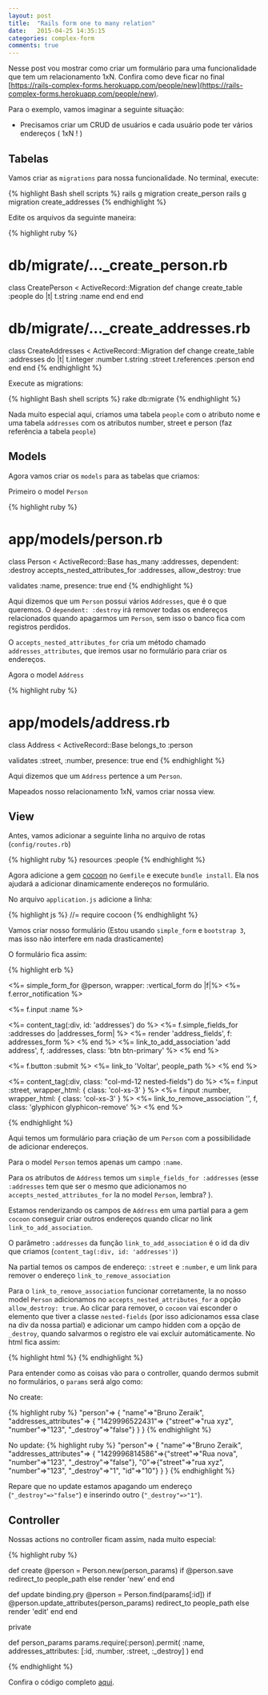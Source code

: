 ```yaml
---
layout: post
title:  "Rails form one to many relation"
date:   2015-04-25 14:35:15
categories: complex-form
comments: true
---
```


Nesse post vou mostrar como criar um formulário para uma funcionalidade que tem um relacionamento 1xN. Confira como deve ficar no final [https://rails-complex-forms.herokuapp.com/people/new](https://rails-complex-forms.herokuapp.com/people/new).

Para o exemplo, vamos imaginar a seguinte situação:

* Precisamos criar um CRUD de usuários e cada usuário pode ter vários endereços ( 1xN ! )

## Tabelas

Vamos criar as `migrations` para nossa funcionalidade. No terminal, execute:

{% highlight Bash shell scripts %}
rails g migration create_person
rails g migration create_addresses
{% endhighlight %}

Edite os arquivos da seguinte maneira:

{% highlight ruby %}
# db/migrate/..._create_person.rb
class CreatePerson < ActiveRecord::Migration
  def change
    create_table :people do |t|
      t.string :name
    end
  end
end

# db/migrate/..._create_addresses.rb
class CreateAddresses < ActiveRecord::Migration
  def change
    create_table :addresses do |t|
      t.integer :number
      t.string :street
      t.references :person
    end
  end
end
{% endhighlight %}

Execute as migrations:

{% highlight Bash shell scripts %}
rake db:migrate
{% endhighlight %}

Nada muito especial aqui, criamos uma tabela `people` com o atributo nome e uma tabela `addresses` com os atributos number, street e person (faz referência a tabela `people`)

## Models

Agora vamos criar os `models` para as tabelas que criamos:

Primeiro o model `Person`

{% highlight ruby %}
# app/models/person.rb
class Person < ActiveRecord::Base
  has_many :addresses, dependent: :destroy
  accepts_nested_attributes_for :addresses, allow_destroy: true

  validates :name, presence: true
end
{% endhighlight %}

Aqui dizemos que um `Person` possui vários `Addresses`, que é o que queremos.
O `dependent: :destroy` irá remover todas os endereços relacionados quando apagarmos um `Person`, sem isso o banco fica com registros perdidos.

O `accepts_nested_attributes_for` cria um método chamado `addresses_attributes`, que iremos usar no formulário para criar os endereços.

Agora o model `Address`

{% highlight ruby %}
# app/models/address.rb
class Address < ActiveRecord::Base
  belongs_to :person

  validates :street, :number, presence: true
end
{% endhighlight %}

Aqui dizemos que um `Address` pertence a um `Person`.

Mapeados nosso relacionamento 1xN, vamos criar nossa view.

## View

Antes, vamos adicionar a seguinte linha no arquivo de rotas (`config/routes.rb`)

{% highlight ruby %}
resources :people
{% endhighlight %}

Agora adicione a gem [cocoon](https://github.com/nathanvda/cocoon) no `Gemfile` e execute `bundle install`. Ela nos ajudará a adicionar dinamicamente endereços no formulário.

No arquivo `application.js` adicione a linha:

{% highlight js %}
//= require cocoon
{% endhighlight %}

Vamos criar nosso formulário (Estou usando `simple_form` e `bootstrap 3`, mas isso não interfere em nada drasticamente)

O formulário fica assim:

{% highlight erb %}
<!-- app/views/people/_form.html.erb-->
<%= simple_form_for @person, wrapper: :vertical_form do |f|%>
  <%= f.error_notification %>

  <%= f.input :name %>

  <%= content_tag(:div, id: 'addresses') do %>
    <%= f.simple_fields_for :addresses do |addresses_form| %>
      <%= render 'address_fields', f: addresses_form %>
    <% end %>
    <%= link_to_add_association 'add address', f, :addresses, class: 'btn btn-primary' %>
  <% end %>

  <%= f.button :submit %>
  <%= link_to 'Voltar', people_path %>
<% end %>

<!-- app/views/people/_address_fields.html.erb-->
<%= content_tag(:div, class: "col-md-12 nested-fields") do %>
  <%= f.input :street, wrapper_html: { class: 'col-xs-3' }  %>
  <%= f.input :number, wrapper_html: { class: 'col-xs-3' } %>
  <%= link_to_remove_association '', f, class: 'glyphicon glyphicon-remove' %>
<% end %>

{% endhighlight %}

Aqui temos um formulário para criação de um `Person` com a possibilidade de adicionar endereços.

Para o model `Person` temos apenas um campo `:name`.

Para os atributos de `Address` temos um `simple_fields_for :addresses` (esse `:addresses` tem que ser o mesmo que adicionamos no `accepts_nested_attributes_for` la no model `Person`, lembra? ).

Estamos renderizando os campos de `Address` em uma partial para a gem `cocoon` conseguir criar outros endereços quando clicar no link `link_to_add_association`.

O parâmetro `:addresses` da função `link_to_add_association` é o id da div que criamos (`content_tag(:div, id: 'addresses')`)

Na partial temos os campos de endereço: `:street` e `:number`, e um link para remover o endereço `link_to_remove_association`

Para o `link_to_remove_association` funcionar corretamente, la no nosso model `Person` adicionamos no `accepts_nested_attributes_for` a opção `allow_destroy: true`. Ao clicar para remover, o `cocoon` vai esconder o elemento que tiver a classe `nested-fields` (por isso adicionamos essa clase na div da nossa partial) e adicionar um campo hidden com a opção de `_destroy`, quando salvarmos o registro ele vai excluir automáticamente. No html fica assim:

{% highlight html %}
<input type="hidden" name="person[addresses_attributes][0][_destroy]" id="person_addresses_attributes_0__destroy" value="1">
{% endhighlight %}

Para entender como as coisas vão para o controller, quando dermos submit no formulários, o `params` será algo como:

No create:

{% highlight ruby %}
"person"=>
  {
    "name"=>"Bruno Zeraik", 
    "addresses_attributes"=>
      {
        "1429996522431"=> {"street"=>"rua xyz", "number"=>"123", "_destroy"=>"false"}
      }
  }
{% endhighlight %}

No update:
{% highlight ruby %}
"person"=>
  {
    "name"=>"Bruno Zeraik",
    "addresses_attributes"=>
      {
        "1429996814586"=>{"street"=>"Rua nova", "number"=>"123", "_destroy"=>"false"},
        "0"=>{"street"=>"rua xyz", "number"=>"123", "_destroy"=>"1", "id"=>"10"}
      }
  }
{% endhighlight %}

Repare que no update estamos apagando um endereço (`"_destroy"=>"false"`) e inserindo outro (`"_destroy"=>"1"`).

## Controller

Nossas actions no controller ficam assim, nada muito especial:

{% highlight ruby %}

def create
  @person = Person.new(person_params)
  if @person.save
    redirect_to people_path
  else
    render 'new'
  end
end

def update
  binding.pry
  @person = Person.find(params[:id])
  if @person.update_attributes(person_params)
    redirect_to people_path
  else
    render 'edit'
  end
end

private

def person_params
  params.require(:person).permit(
    :name, 
    addresses_attributes: [:id, :number, :street, :_destroy]
  )
end

{% endhighlight %}

Confira o código completo [aqui](https://github.com/brunozrk/rails_complex_forms).
